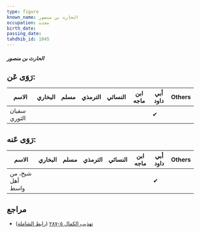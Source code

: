 ```yaml
---
type: figure
known_name: الحارث بن منصور
occupation: محدث
birth_date:
passing_date:
tahdhib_id: 1045
---
```

##### الحارث بن منصور

## رَوَى عَن:
| الاسم        | البخاري | مسلم | الترمذي | النسائي | ابن ماجه | أبي داود | Others |
| ------------ | ------- | ---- | ------- | ------- | -------- | -------- | ------ |
| سفيان الثوري |         |      |         |         |          | ✔        |        |
## رَوَى عَنه:
| الاسم            | البخاري | مسلم | الترمذي | النسائي | ابن ماجه | أبي داود | Others |
| ---------------- | ------- | ---- | ------- | ------- | -------- | -------- | ------ |
| شيخ، من أهل واسط |         |      |         |         |          | ✔        |        |
## مراجع
- [تهذيب الكمال ٥-٢٨٧](obsidian://open?vault=Tahdhib-al-Kamal&file=Figures/١٠٤٥-الحارث%20بن%20منصور) ([رابط الشاملة](https://shamela.ws/book/3722/2365))